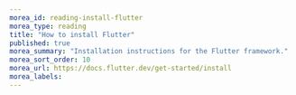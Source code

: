 ```yaml
---
morea_id: reading-install-flutter
morea_type: reading
title: "How to install Flutter"
published: true
morea_summary: "Installation instructions for the Flutter framework."
morea_sort_order: 10
morea_url: https://docs.flutter.dev/get-started/install
morea_labels: 
---
```

